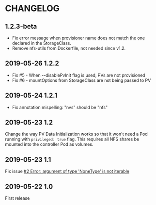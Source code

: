 # CHANGELOG

## 1.2.3-beta

* Fix error message when provisioner name does not match the one declared in the StorageClass.
* Remove nfs-utils from Dockerfile, not needed since v1.2.

## 2019-05-26 1.2.2

* Fix #5 - When --disablePvInit flag is used, PVs are not provisioned
* Fix #6 - mountOptions from StorageClass are not being passed to PV

## 2019-05-24 1.2.1

* Fix annotation mispelling: "nvs" should be "nfs"

## 2019-05-23 1.2

Change the way PV Data Initialization works so that it won't need a Pod running with `privileged: true` flag. This requires all NFS shares be mounted into the controller Pod as volumes.

## 2019-05-23 1.1

Fix issue [#2 Error: argument of type 'NoneType' is not iterable](https://github.com/juliohm1978/kubernetes-nfs-volume-provisioner/issues/2)

## 2019-05-22 1.0

First release

